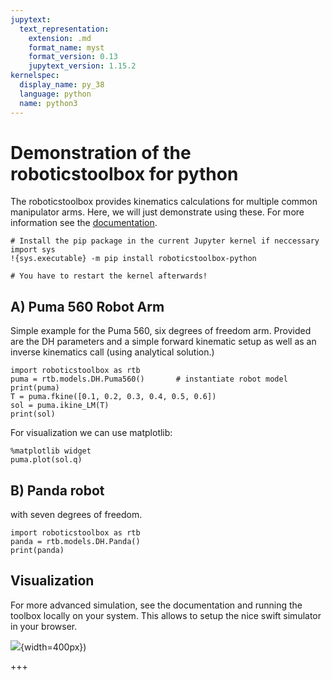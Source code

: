 ```yaml
---
jupytext:
  text_representation:
    extension: .md
    format_name: myst
    format_version: 0.13
    jupytext_version: 1.15.2
kernelspec:
  display_name: py_38
  language: python
  name: python3
---
```


# Demonstration of the roboticstoolbox for python

The roboticstoolbox provides kinematics calculations for multiple common manipulator arms. Here, we will just demonstrate using these. For more information see the [documentation](https://petercorke.github.io/robotics-toolbox-python/).

```{code-cell} ipython3
# Install the pip package in the current Jupyter kernel if neccessary 
import sys
!{sys.executable} -m pip install roboticstoolbox-python

# You have to restart the kernel afterwards!
```

## A) Puma 560 Robot Arm

Simple example for the Puma 560, six degrees of freedom arm. Provided are the DH parameters and a simple forward kinematic setup as well as an inverse kinematics call (using analytical solution.)

```{code-cell} ipython3
import roboticstoolbox as rtb
puma = rtb.models.DH.Puma560()       # instantiate robot model
print(puma)
T = puma.fkine([0.1, 0.2, 0.3, 0.4, 0.5, 0.6])
sol = puma.ikine_LM(T) 
print(sol)
```

For visualization we can use matplotlib:

```{code-cell} ipython3
%matplotlib widget
puma.plot(sol.q)
```

## B) Panda robot

with seven degrees of freedom.

```{code-cell} ipython3
import roboticstoolbox as rtb
panda = rtb.models.DH.Panda()
print(panda)
```

## Visualization

For more advanced simulation, see the documentation and running the toolbox locally on your system. This allows to setup the nice swift simulator in your browser.

![](https://petercorke.github.io/robotics-toolbox-python/_images/swift.png){width=400px})

+++
